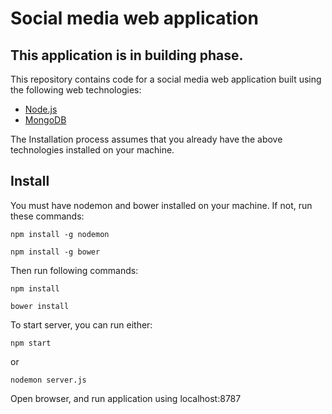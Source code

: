 # Social media web application

## This application is in building phase.

This repository contains code for a social media web application built using the following web technologies:

- [Node.js](https://nodejs.org/en/)
- [MongoDB](https://www.mongodb.com/download-center)

The Installation process assumes that you already have the above technologies installed on your machine.

## Install

You must have nodemon and bower installed on your machine. If not, run these commands:

```
npm install -g nodemon
```
```
npm install -g bower
```

Then run following commands:

```
npm install
```
```
bower install
```
To start server, you can run either:
```
npm start
```
or
```
nodemon server.js
```
Open browser, and run application using localhost:8787
